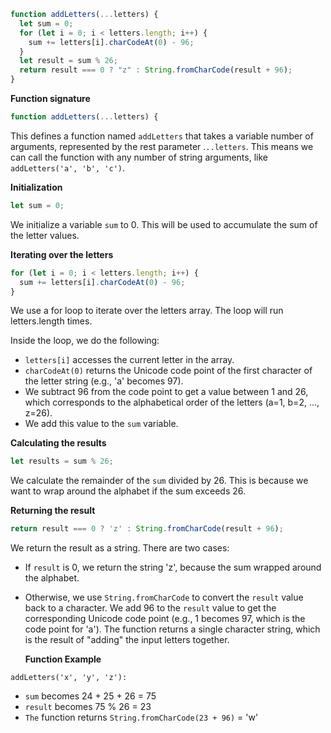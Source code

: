 ```js
function addLetters(...letters) {
  let sum = 0;
  for (let i = 0; i < letters.length; i++) {
    sum += letters[i].charCodeAt(0) - 96;
  }
  let result = sum % 26;
  return result === 0 ? "z" : String.fromCharCode(result + 96);
}
```
**Function signature**

```js
function addLetters(...letters) {
```
This defines a function named `addLetters` that takes a variable number of arguments, represented by the rest parameter .`..letters`. This means we can call the function with any number of string arguments, like `addLetters('a', 'b', 'c')`.

**Initialization**

```js
let sum = 0;
```
We initialize a variable `sum` to 0. This will be used to accumulate the sum of the letter values.

**Iterating over the letters**
```js
for (let i = 0; i < letters.length; i++) {
  sum += letters[i].charCodeAt(0) - 96;
}
```
We use a for loop to iterate over the letters array. The loop will run letters.length times.

Inside the loop, we do the following:

- `letters[i]` accesses the current letter in the array.
- `charCodeAt(0)` returns the Unicode code point of the first character of the letter string (e.g., 'a' becomes 97).
- We subtract 96 from the code point to get a value between 1 and 26, which corresponds to the alphabetical order of the letters (a=1, b=2, ..., z=26).
- We add this value to the `sum` variable.

**Calculating the results**
```js
let results = sum % 26;
```
We calculate the remainder of the `sum` divided by 26. This is because we want to wrap around the alphabet if the sum exceeds 26.

**Returning the result**
```js
return result === 0 ? 'z' : String.fromCharCode(result + 96);
```

We return the result as a string. There are two cases:

- If `result` is 0, we return the string 'z', because the sum wrapped around the alphabet.
- Otherwise, we use `String.fromCharCode` to convert the `result` value back to a character. We add 96 to the `result` value to get the corresponding Unicode code point (e.g., 1 becomes 97, which is the code point for 'a').
  The function returns a single character string, which is the result of "adding" the input letters together.

  **Function Example**
  
```addLetters('x', 'y', 'z'):```
- `sum` becomes 24 + 25 + 26 = 75
- `result` becomes 75 % 26 = 23
- `The` function returns `String.fromCharCode(23 + 96)` = 'w'
